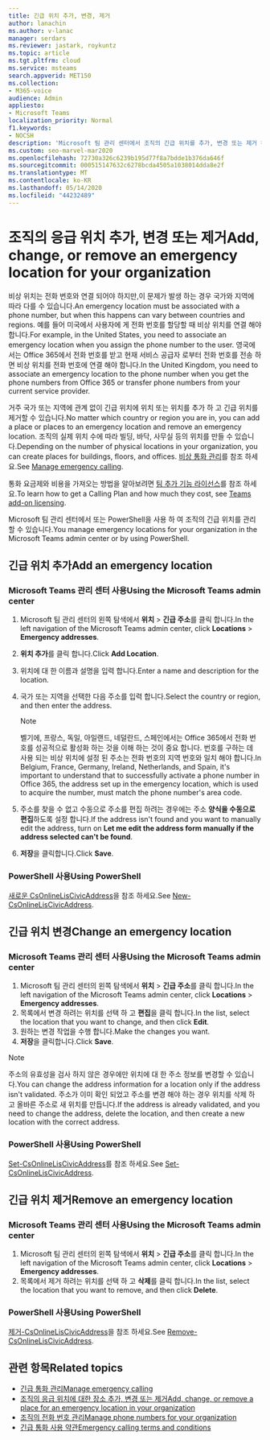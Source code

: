 ```yaml
---
title: 긴급 위치 추가, 변경, 제거
author: lanachin
ms.author: v-lanac
manager: serdars
ms.reviewer: jastark, roykuntz
ms.topic: article
ms.tgt.pltfrm: cloud
ms.service: msteams
search.appverid: MET150
ms.collection:
- M365-voice
audience: Admin
appliesto:
- Microsoft Teams
localization_priority: Normal
f1.keywords:
- NOCSH
description: 'Microsoft 팀 관리 센터에서 조직의 긴급 위치를 추가, 변경 또는 제거 하는 방법에 대해 알아봅니다. '
ms.custom: seo-marvel-mar2020
ms.openlocfilehash: 72730a326c6239b195d77f8a7bdde1b376da646f
ms.sourcegitcommit: 000515147632c6278bcda4505a1038014dda8e2f
ms.translationtype: MT
ms.contentlocale: ko-KR
ms.lasthandoff: 05/14/2020
ms.locfileid: "44232489"
---
```

# <a name="add-change-or-remove-an-emergency-location-for-your-organization"></a><span data-ttu-id="d9afb-103">조직의 응급 위치 추가, 변경 또는 제거</span><span class="sxs-lookup"><span data-stu-id="d9afb-103">Add, change, or remove an emergency location for your organization</span></span>

<span data-ttu-id="d9afb-104">비상 위치는 전화 번호와 연결 되어야 하지만,이 문제가 발생 하는 경우 국가와 지역에 따라 다를 수 있습니다.</span><span class="sxs-lookup"><span data-stu-id="d9afb-104">An emergency location must be associated with a phone number, but when this happens can vary between countries and regions.</span></span> <span data-ttu-id="d9afb-105">예를 들어 미국에서 사용자에 게 전화 번호를 할당할 때 비상 위치를 연결 해야 합니다.</span><span class="sxs-lookup"><span data-stu-id="d9afb-105">For example, in the United States, you need to associate an emergency location when you assign the phone number to the user.</span></span> <span data-ttu-id="d9afb-106">영국에서는 Office 365에서 전화 번호를 받고 현재 서비스 공급자 로부터 전화 번호를 전송 하면 비상 위치를 전화 번호에 연결 해야 합니다.</span><span class="sxs-lookup"><span data-stu-id="d9afb-106">In the United Kingdom, you need to associate an emergency location to the phone number when you get the phone numbers from Office 365 or transfer phone numbers from your current service provider.</span></span>

<span data-ttu-id="d9afb-107">거주 국가 또는 지역에 관계 없이 긴급 위치에 위치 또는 위치를 추가 하 고 긴급 위치를 제거할 수 있습니다.</span><span class="sxs-lookup"><span data-stu-id="d9afb-107">No matter which country or region you are in, you can add a place or places to an emergency location and remove an emergency location.</span></span> <span data-ttu-id="d9afb-108">조직의 실제 위치 수에 따라 빌딩, 바닥, 사무실 등의 위치를 만들 수 있습니다.</span><span class="sxs-lookup"><span data-stu-id="d9afb-108">Depending on the number of physical locations in your organization, you can create places for buildings, floors, and offices.</span></span> <span data-ttu-id="d9afb-109">[비상 통화 관리](what-are-emergency-locations-addresses-and-call-routing.md)를 참조 하세요.</span><span class="sxs-lookup"><span data-stu-id="d9afb-109">See [Manage emergency calling](what-are-emergency-locations-addresses-and-call-routing.md).</span></span>
  
<span data-ttu-id="d9afb-110">통화 요금제와 비용을 가져오는 방법을 알아보려면 [팀 추가 기능 라이선스](teams-add-on-licensing/microsoft-teams-add-on-licensing.md)를 참조 하세요.</span><span class="sxs-lookup"><span data-stu-id="d9afb-110">To learn how to get a Calling Plan and how much they cost, see [Teams add-on licensing](teams-add-on-licensing/microsoft-teams-add-on-licensing.md).</span></span>

<span data-ttu-id="d9afb-111">Microsoft 팀 관리 센터에서 또는 PowerShell을 사용 하 여 조직의 긴급 위치를 관리할 수 있습니다.</span><span class="sxs-lookup"><span data-stu-id="d9afb-111">You manage emergency locations for your organization in the Microsoft Teams admin center or by using PowerShell.</span></span>
  
## <a name="add-an-emergency-location"></a><span data-ttu-id="d9afb-112">긴급 위치 추가</span><span class="sxs-lookup"><span data-stu-id="d9afb-112">Add an emergency location</span></span>

### <a name="using-the-microsoft-teams-admin-center"></a><span data-ttu-id="d9afb-113">Microsoft Teams 관리 센터 사용</span><span class="sxs-lookup"><span data-stu-id="d9afb-113">Using the Microsoft Teams admin center</span></span>

1. <span data-ttu-id="d9afb-114">Microsoft 팀 관리 센터의 왼쪽 탐색에서 **위치**  >  **긴급 주소**를 클릭 합니다.</span><span class="sxs-lookup"><span data-stu-id="d9afb-114">In the left navigation of the Microsoft Teams admin center, click **Locations** > **Emergency addresses**.</span></span>
2. <span data-ttu-id="d9afb-115">**위치 추가**를 클릭 합니다.</span><span class="sxs-lookup"><span data-stu-id="d9afb-115">Click **Add Location**.</span></span>
3. <span data-ttu-id="d9afb-116">위치에 대 한 이름과 설명을 입력 합니다.</span><span class="sxs-lookup"><span data-stu-id="d9afb-116">Enter a name and description for the location.</span></span>
4. <span data-ttu-id="d9afb-117">국가 또는 지역을 선택한 다음 주소를 입력 합니다.</span><span class="sxs-lookup"><span data-stu-id="d9afb-117">Select the country or region, and then enter the address.</span></span>

   > [!NOTE]
   > <span data-ttu-id="d9afb-118">벨기에, 프랑스, 독일, 아일랜드, 네덜란드, 스페인에서는 Office 365에서 전화 번호를 성공적으로 활성화 하는 것을 이해 하는 것이 중요 합니다. 번호를 구하는 데 사용 되는 비상 위치에 설정 된 주소는 전화 번호의 지역 번호와 일치 해야 합니다.</span><span class="sxs-lookup"><span data-stu-id="d9afb-118">In Belgium, France, Germany, Ireland, Netherlands, and Spain, it's important to understand that to successfully activate a phone number in Office 365, the address set up in the emergency location, which is used to acquire the number, must match the phone number's area code.</span></span>
5. <span data-ttu-id="d9afb-119">주소를 찾을 수 없고 수동으로 주소를 편집 하려는 경우에는 주소 **양식을 수동으로 편집**하도록 설정 합니다.</span><span class="sxs-lookup"><span data-stu-id="d9afb-119">If the address isn't found and you want to manually edit the address, turn on **Let me edit the address form manually if the address selected can't be found**.</span></span>
6. <span data-ttu-id="d9afb-120">**저장**을 클릭합니다.</span><span class="sxs-lookup"><span data-stu-id="d9afb-120">Click **Save**.</span></span>

### <a name="using-powershell"></a><span data-ttu-id="d9afb-121">PowerShell 사용</span><span class="sxs-lookup"><span data-stu-id="d9afb-121">Using PowerShell</span></span>

<span data-ttu-id="d9afb-122">[새로운 CsOnlineLisCivicAddress](https://docs.microsoft.com/powershell/module/skype/new-csonlineliscivicaddress)을 참조 하세요.</span><span class="sxs-lookup"><span data-stu-id="d9afb-122">See [New-CsOnlineLisCivicAddress](https://docs.microsoft.com/powershell/module/skype/new-csonlineliscivicaddress).</span></span>
    
## <a name="change-an-emergency-location"></a><span data-ttu-id="d9afb-123">긴급 위치 변경</span><span class="sxs-lookup"><span data-stu-id="d9afb-123">Change an emergency location</span></span>

### <a name="using-the-microsoft-teams-admin-center"></a><span data-ttu-id="d9afb-124">Microsoft Teams 관리 센터 사용</span><span class="sxs-lookup"><span data-stu-id="d9afb-124">Using the Microsoft Teams admin center</span></span>

1. <span data-ttu-id="d9afb-125">Microsoft 팀 관리 센터의 왼쪽 탐색에서 **위치**  >  **긴급 주소**를 클릭 합니다.</span><span class="sxs-lookup"><span data-stu-id="d9afb-125">In the left navigation of the Microsoft Teams admin center, click **Locations** > **Emergency addresses**.</span></span>
2. <span data-ttu-id="d9afb-126">목록에서 변경 하려는 위치를 선택 하 고 **편집**을 클릭 합니다.</span><span class="sxs-lookup"><span data-stu-id="d9afb-126">In the list, select the location that you want to change, and then click **Edit**.</span></span>
3. <span data-ttu-id="d9afb-127">원하는 변경 작업을 수행 합니다.</span><span class="sxs-lookup"><span data-stu-id="d9afb-127">Make the changes you want.</span></span>
4. <span data-ttu-id="d9afb-128">**저장**을 클릭합니다.</span><span class="sxs-lookup"><span data-stu-id="d9afb-128">Click **Save**.</span></span>

> [!NOTE]
> <span data-ttu-id="d9afb-129">주소의 유효성을 검사 하지 않은 경우에만 위치에 대 한 주소 정보를 변경할 수 있습니다.</span><span class="sxs-lookup"><span data-stu-id="d9afb-129">You can change the address information for a location only if the address isn't validated.</span></span> <span data-ttu-id="d9afb-130">주소가 이미 확인 되었고 주소를 변경 해야 하는 경우 위치를 삭제 하 고 올바른 주소로 새 위치를 만듭니다.</span><span class="sxs-lookup"><span data-stu-id="d9afb-130">If the address is already validated, and you need to change the address, delete the location, and then create a new location with the correct address.</span></span>

### <a name="using-powershell"></a><span data-ttu-id="d9afb-131">PowerShell 사용</span><span class="sxs-lookup"><span data-stu-id="d9afb-131">Using PowerShell</span></span>

<span data-ttu-id="d9afb-132">[Set-CsOnlineLisCivicAddress](https://docs.microsoft.com/powershell/module/skype/set-csonlineliscivicaddress)를 참조 하세요.</span><span class="sxs-lookup"><span data-stu-id="d9afb-132">See [Set-CsOnlineLisCivicAddress](https://docs.microsoft.com/powershell/module/skype/set-csonlineliscivicaddress).</span></span>
    
## <a name="remove-an-emergency-location"></a><span data-ttu-id="d9afb-133">긴급 위치 제거</span><span class="sxs-lookup"><span data-stu-id="d9afb-133">Remove an emergency location</span></span>

### <a name="using-the-microsoft-teams-admin-center"></a><span data-ttu-id="d9afb-134">Microsoft Teams 관리 센터 사용</span><span class="sxs-lookup"><span data-stu-id="d9afb-134">Using the Microsoft Teams admin center</span></span>

1. <span data-ttu-id="d9afb-135">Microsoft 팀 관리 센터의 왼쪽 탐색에서 **위치**  >  **긴급 주소**를 클릭 합니다.</span><span class="sxs-lookup"><span data-stu-id="d9afb-135">In the left navigation of the Microsoft Teams admin center, click **Locations** > **Emergency addresses**.</span></span>
2. <span data-ttu-id="d9afb-136">목록에서 제거 하려는 위치를 선택 하 고 **삭제**를 클릭 합니다.</span><span class="sxs-lookup"><span data-stu-id="d9afb-136">In the list, select the location that you want to remove, and then click **Delete**.</span></span>

### <a name="using-powershell"></a><span data-ttu-id="d9afb-137">PowerShell 사용</span><span class="sxs-lookup"><span data-stu-id="d9afb-137">Using PowerShell</span></span>

<span data-ttu-id="d9afb-138">[제거-CsOnlineLisCivicAddress](https://docs.microsoft.com/powershell/module/skype/remove-csonlineliscivicaddress)을 참조 하세요.</span><span class="sxs-lookup"><span data-stu-id="d9afb-138">See [Remove-CsOnlineLisCivicAddress](https://docs.microsoft.com/powershell/module/skype/remove-csonlineliscivicaddress).</span></span>

## <a name="related-topics"></a><span data-ttu-id="d9afb-139">관련 항목</span><span class="sxs-lookup"><span data-stu-id="d9afb-139">Related topics</span></span>

- [<span data-ttu-id="d9afb-140">긴급 통화 관리</span><span class="sxs-lookup"><span data-stu-id="d9afb-140">Manage emergency calling</span></span>](what-are-emergency-locations-addresses-and-call-routing.md)
- [<span data-ttu-id="d9afb-141">조직의 응급 위치에 대한 장소 추가, 변경 또는 제거</span><span class="sxs-lookup"><span data-stu-id="d9afb-141">Add, change, or remove a place for an emergency location in your organization</span></span>](add-change-remove-emergency-place-organization.md)
- [<span data-ttu-id="d9afb-142">조직의 전화 번호 관리</span><span class="sxs-lookup"><span data-stu-id="d9afb-142">Manage phone numbers for your organization</span></span>](/microsoftteams/manage-phone-numbers-for-your-organization)
- [<span data-ttu-id="d9afb-143">긴급 통화 사용 약관</span><span class="sxs-lookup"><span data-stu-id="d9afb-143">Emergency calling terms and conditions</span></span>](/microsoftteams/emergency-calling-terms-and-conditions)
